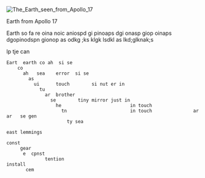 ![The_Earth_seen_from_Apollo_17](https://github.com/user-attachments/assets/9854ebde-25da-4dac-a3ab-ad6b8d6066be)

Earth from Apollo 17

Earth so fa re oina noic aniospd gi pinoaps dgi onasp giop oinaps dgopinodspn gionop as odkg ;ks klgk lsdkl as lkd;glknak;s 

lp tje  can  

    Eart  earth co ah  si se
        co
          ah   sea    error  si se 
            as 
              ui      touch        si nut er in
                tu 
                  ar  brother
                    se        tiny mirror just in
                      he                         in touch
                        tn                       in touch               ar ar   se gen 
                          ty sea 

    east lemmings

    const
         gear
          e  cpnst 
                  tention 
    install 
           cem 
